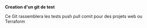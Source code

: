 **Creation d'un git de test**

Ce Git rassemblera les tests push pull comit pour des projets web ou Terraform
